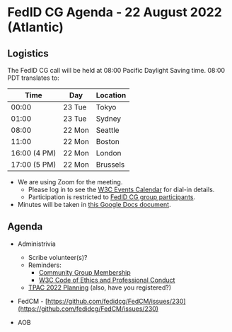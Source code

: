 # FedID CG Agenda - 22 August 2022 (Atlantic)

## Logistics

The FedID CG call will be held at 08:00 Pacific Daylight Saving time. 08:00 PDT translates to:

| Time         | Day    | Location      |
| ------------ | ------ | ------------- |
| 00:00        | 23 Tue | Tokyo         |
| 01:00        | 23 Tue | Sydney        |
| 08:00        | 22 Mon | Seattle       |
| 11:00        | 22 Mon | Boston        |
| 16:00 (4 PM) | 22 Mon | London        |
| 17:00 (5 PM) | 22 Mon | Brussels      |


* We are using Zoom for the meeting.
    * Please log in to see the [W3C Events Calendar](https://www.w3.org/events/meetings/cceb9fe7-9d35-4041-a31f-d47b7757d64b/20220822T080000) for dial-in details. 
    * Participation is restricted to [FedID CG group participants](https://www.w3.org/community/fed-id/participants).
* Minutes will be taken in [this Google Docs document](https://docs.google.com/document/d/1O7Rn8Aj4rsYWohdEP61lnGdgkai0xTZFQgm7XEA0RBM/edit#).


## Agenda

* Administrivia
  * Scribe volunteer(s)?
  * Reminders: 
     * [Community Group Membership](https://www.w3.org/community/fed-id/)
     * [W3C Code of Ethics and Professional Conduct](https://www.w3.org/Consortium/cepc/)
  * [TPAC 2022 Planning](https://docs.google.com/document/d/1616EDFkRvzMEJT1xE-ZDZHAmQjRcY5TxAiANcbbJcA8/edit) (also, have you registered?)

* FedCM - [https://github.com/fedidcg/FedCM/issues/230](https://github.com/fedidcg/FedCM/issues/230)


* AOB

